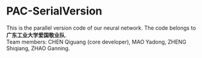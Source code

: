 # PAC-SerialVersion
This is the parallel version code of our neural network. The code belongs to **广东工业大学爱国敬业队**.        
Team members: CHEN Qiguang (core developer), MAO Yadong, ZHENG Shiqiang, ZHAO Ganning.
